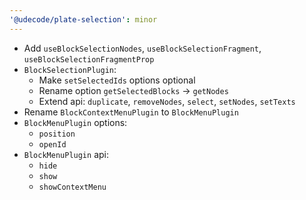 ```yaml
---
'@udecode/plate-selection': minor
---
```


- Add `useBlockSelectionNodes`, `useBlockSelectionFragment`, `useBlockSelectionFragmentProp`
- `BlockSelectionPlugin`:
  - Make `setSelectedIds` options optional
  - Rename option `getSelectedBlocks` -> `getNodes`
  - Extend api: `duplicate`, `removeNodes`, `select`, `setNodes`, `setTexts`
- Rename `BlockContextMenuPlugin` to `BlockMenuPlugin`
- `BlockMenuPlugin` options:
  - `position`
  - `openId`
- `BlockMenuPlugin` api:
  - `hide`
  - `show`
  - `showContextMenu`
